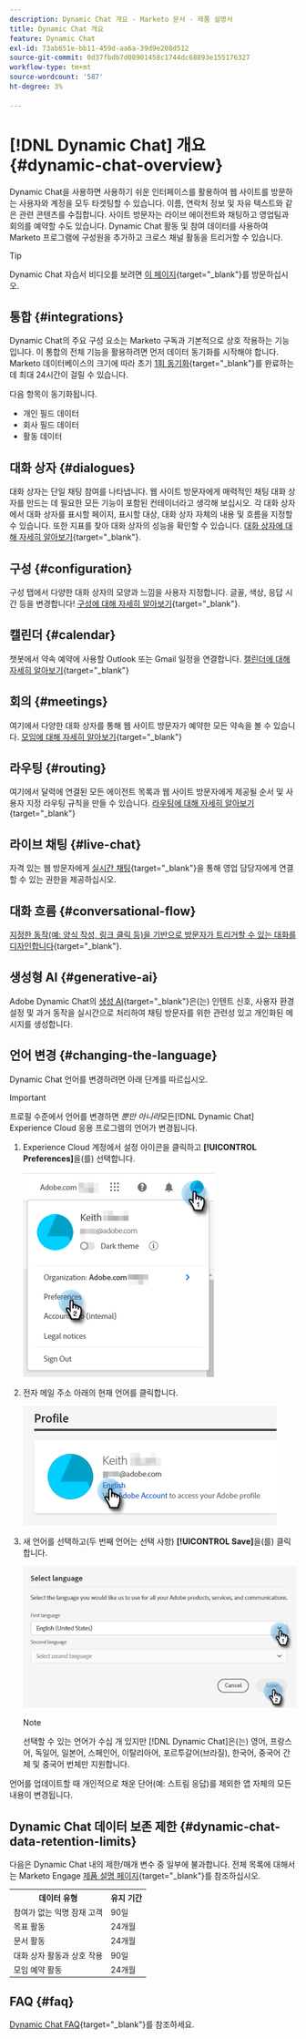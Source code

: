```yaml
---
description: Dynamic Chat 개요 - Marketo 문서 - 제품 설명서
title: Dynamic Chat 개요
feature: Dynamic Chat
exl-id: 73ab651e-bb11-459d-aa6a-39d9e208d512
source-git-commit: 0d37fbdb7d08901458c1744dc68893e155176327
workflow-type: tm+mt
source-wordcount: '587'
ht-degree: 3%

---
```


# [!DNL Dynamic Chat] 개요 {#dynamic-chat-overview}

Dynamic Chat을 사용하면 사용하기 쉬운 인터페이스를 활용하여 웹 사이트를 방문하는 사용자와 계정을 모두 타겟팅할 수 있습니다. 이름, 연락처 정보 및 자유 텍스트와 같은 관련 콘텐츠를 수집합니다. 사이트 방문자는 라이브 에이전트와 채팅하고 영업팀과 회의를 예약할 수도 있습니다. Dynamic Chat 활동 및 참여 데이터를 사용하여 Marketo 프로그램에 구성원을 추가하고 크로스 채널 활동을 트리거할 수 있습니다.

>[!TIP]
>
>Dynamic Chat 자습서 비디오를 보려면 [이 페이지](https://experienceleague.adobe.com/docs/marketo-learn/tutorials/dynamic-chat/dynamic-chat-overview.html?lang=ko){target="_blank"}를 방문하십시오.

## 통합 {#integrations}

Dynamic Chat의 주요 구성 요소는 Marketo 구독과 기본적으로 상호 작용하는 기능입니다. 이 통합의 전체 기능을 활용하려면 먼저 데이터 동기화를 시작해야 합니다. Marketo 데이터베이스의 크기에 따라 초기 [1회 동기화](/help/marketo/product-docs/demand-generation/dynamic-chat/integrations/adobe-marketo-engage.md){target="_blank"}를 완료하는 데 최대 24시간이 걸릴 수 있습니다.

다음 항목이 동기화됩니다.

* 개인 필드 데이터
* 회사 필드 데이터
* 활동 데이터

## 대화 상자 {#dialogues}

대화 상자는 단일 채팅 참여를 나타냅니다. 웹 사이트 방문자에게 매력적인 채팅 대화 상자를 만드는 데 필요한 모든 기능이 포함된 컨테이너라고 생각해 보십시오. 각 대화 상자에서 대화 상자를 표시할 페이지, 표시할 대상, 대화 상자 자체의 내용 및 흐름을 지정할 수 있습니다. 또한 지표를 찾아 대화 상자의 성능을 확인할 수 있습니다. [대화 상자에 대해 자세히 알아보기](/help/marketo/product-docs/demand-generation/dynamic-chat/automated-chat/dialogue-overview.md){target="_blank"}.

## 구성 {#configuration}

구성 탭에서 다양한 대화 상자의 모양과 느낌을 사용자 지정합니다. 글꼴, 색상, 응답 시간 등을 변경합니다! [구성에 대해 자세히 알아보기](/help/marketo/product-docs/demand-generation/dynamic-chat/setup-and-configuration/configuration.md){target="_blank"}.

## 캘린더 {#calendar}

챗봇에서 약속 예약에 사용할 Outlook 또는 Gmail 일정을 연결합니다. [캘린더에 대해 자세히 알아보기](/help/marketo/product-docs/demand-generation/dynamic-chat/setup-and-configuration/agent-settings.md#connect-calendar){target="_blank"}

## 회의 {#meetings}

여기에서 다양한 대화 상자를 통해 웹 사이트 방문자가 예약한 모든 약속을 볼 수 있습니다. [모임에 대해 자세히 알아보기](/help/marketo/product-docs/demand-generation/dynamic-chat/meeting-list.md){target="_blank"}

## 라우팅 {#routing}

여기에서 달력에 연결된 모든 에이전트 목록과 웹 사이트 방문자에게 제공될 순서 및 사용자 지정 라우팅 규칙을 만들 수 있습니다. [라우팅에 대해 자세히 알아보기](/help/marketo/product-docs/demand-generation/dynamic-chat/setup-and-configuration/routing.md){target="_blank"}

## 라이브 채팅 {#live-chat}

자격 있는 웹 방문자에게 [실시간 채팅](/help/marketo/product-docs/demand-generation/dynamic-chat/live-chat/live-chat-overview.md){target="_blank"}을 통해 영업 담당자에게 연결할 수 있는 권한을 제공하십시오.

## 대화 흐름 {#conversational-flow}

[지정한 동작(예: 양식 작성, 링크 클릭 등)을 기반으로 방문자가 트리거할 수 있는 대화를 디자인합니다](/help/marketo/product-docs/demand-generation/dynamic-chat/automated-chat/conversational-flow-overview.md){target="_blank"}.

## 생성형 AI {#generative-ai}

Adobe Dynamic Chat의 [생성 AI](/help/marketo/product-docs/demand-generation/dynamic-chat/generative-ai/overview.md){target="_blank"}은(는) 인텐트 신호, 사용자 환경 설정 및 과거 동작을 실시간으로 처리하여 채팅 방문자를 위한 관련성 있고 개인화된 메시지를 생성합니다.

## 언어 변경 {#changing-the-language}

Dynamic Chat 언어를 변경하려면 아래 단계를 따르십시오.

>[!IMPORTANT]
>
>프로필 수준에서 언어를 변경하면 _뿐만 아니라_&#x200B;모든[!DNL Dynamic Chat] Experience Cloud 응용 프로그램의 언어가 변경됩니다.

1. Experience Cloud 계정에서 설정 아이콘을 클릭하고 **[!UICONTROL Preferences]**&#x200B;을(를) 선택합니다.

   ![](assets/dynamic-chat-overview-1.png)

1. 전자 메일 주소 아래의 현재 언어를 클릭합니다.

   ![](assets/dynamic-chat-overview-2.png)

1. 새 언어를 선택하고(두 번째 언어는 선택 사항) **[!UICONTROL Save]**&#x200B;을(를) 클릭합니다.

   ![](assets/dynamic-chat-overview-3.png)

   >[!NOTE]
   >
   >선택할 수 있는 언어가 수십 개 있지만 [!DNL Dynamic Chat]은(는) 영어, 프랑스어, 독일어, 일본어, 스페인어, 이탈리아어, 포르투갈어(브라질), 한국어, 중국어 간체 및 중국어 번체만 지원합니다.

언어를 업데이트할 때 개인적으로 채운 단어(예: 스트림 응답)를 제외한 앱 자체의 모든 내용이 변경됩니다.

## Dynamic Chat 데이터 보존 제한 {#dynamic-chat-data-retention-limits}

다음은 Dynamic Chat 내의 제한/매개 변수 중 일부에 불과합니다. 전체 목록에 대해서는 Marketo Engage [제품 설명 페이지](https://helpx.adobe.com/kr/legal/product-descriptions/adobe-marketo-engage---product-description.html){target="_blank"}를 참조하십시오.

<table>
  <th>데이터 유형</th>
  <th>유지 기간</th>
 <tr>
  <td>참여가 없는 익명 잠재 고객</td>
  <td>90일</td>
 </tr>
 <tr>
  <td>목표 활동</td>
  <td>24개월</td>
 </tr>
 <tr>
  <td>문서 활동</td>
  <td>24개월</td>
 </tr>
 <tr>
  <td>대화 상자 활동과 상호 작용</td>
  <td>90일</td>
 </tr>
 <tr>
  <td>모임 예약 활동</td>
  <td>24개월</td>
 </tr>
</table>

## FAQ {#faq}

[Dynamic Chat FAQ](/help/marketo/product-docs/demand-generation/dynamic-chat/faq.md){target="_blank"}를 참조하세요.
